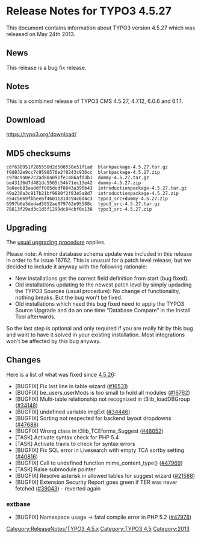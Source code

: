 Release Notes for TYPO3 4.5.27
==============================

This document contains information about TYPO3 version 4.5.27 which was
released on May 24th 2013.

News
----

This release is a bug fix release.

Notes
-----

This is a combined release of TYPO3 CMS 4.5.27, 4.7.12, 6.0.6 and 6.1.1.

Download
--------

<https://typo3.org/download/>

MD5 checksums
-------------

    c6f630951f285550d2d500558e51f1ad  blankpackage-4.5.27.tar.gz
    f0d832e9cc7c9598570e2f8243c936cc  blankpackage-4.5.27.zip
    c978c9a0e7c2ad88a091fe1486afd3b1  dummy-4.5.27.tar.gz
    be43136d7d481dc5565c54b71ec13e42  dummy-4.5.27.zip
    3a8eeb83aaddff805dedf8043a395b43  introductionpackage-4.5.27.tar.gz
    49a230a3c917b21bf9880f2f83e5a8d7  introductionpackage-4.5.27.zip
    e54c5069fbbee6f4601131dc94c6d4c3  typo3_src+dummy-4.5.27.zip
    6997b6e3dedad5852ae879762e95588c  typo3_src-4.5.27.tar.gz
    78813f29ad3c1d5f1299dc84cbf0e138  typo3_src-4.5.27.zip

Upgrading
---------

The [usual upgrading
procedure](https://docs.typo3.org/typo3cms/InstallationGuide/) applies.

Please note: A minor database schema update was included in this release
in order to fix issue <issue>16762</issue>. This is unusual for a patch
level release, but we decided to include it anyway with the following
rationale:

-   New installations get the correct field definition from start (bug
    fixed).
-   Old installations updating to the newest patch level by simply
    updading the TYPO3 Sources (usual procedure): No change of
    functionality, nothing breaks. But the bug won't be fixed.
-   Old installations which need this bug fixed need to apply the TYPO3
    Source Upgrade and do an one time “Database Compare” in the Install
    Tool afterwards.

So the last step is optional and only required if you are really hit by
this bug and want to have it solved in your existing installation. Most
integrations won't be affected by this bug anyway.

Changes
-------

Here is a list of what was fixed since
[4.5.26](TYPO3_4.5.26 "wikilink"):

-   \[BUGFIX\] Fix last line in table wizard
    ([\#16531](https://forge.typo3.org/issues/16531))
-   \[BUGFIX\] be\_users.userMods is too small to hold all modules
    ([\#16762](https://forge.typo3.org/issues/16762))
-   \[BUGFIX\] Multi-table relationship not recognized in
    t3lib\_loadDBGroup ([\#34148](https://forge.typo3.org/issues/34148))
-   \[BUGFIX\] undefined variable imgExt
    ([\#34446](https://forge.typo3.org/issues/34446))
-   \[BUGFIX\] Sorting not respected for backend layout dropdowns
    ([\#47688](https://forge.typo3.org/issues/47688))
-   \[BUGFIX\] Wrong class in t3lib\_TCEforms\_Suggest
    ([\#48052](https://forge.typo3.org/issues/48052))
-   \[TASK\] Activate syntax check for PHP 5.4
-   \[TASK\] Activate travis to check for syntax errors
-   \[BUGFIX\] Fix SQL error in Livesearch with empty TCA sortby setting
    ([\#40816](https://forge.typo3.org/issues/40816))
-   \[BUGFIX\] Call to undefined function mime\_content\_type()
    ([\#47969](https://forge.typo3.org/issues/47969))
-   \[TASK\] Raise submodule pointer
-   \[BUGFIX\] Resolve asterisk in allowed tables for suggest wizard
    ([\#21588](https://forge.typo3.org/issues/21588))
-   \[BUGFIX\] Extension Security Report goes green if TER was never
    fetched ([\#39043](https://forge.typo3.org/issues/39043)) - reverted
    again

### extbase

-   \[BUGFIX\] Namespace usage -&gt; fatal compile error in PHP 5.2
    ([\#47978](https://forge.typo3.org/issues/47978))

<Category:ReleaseNotes/TYPO3_4.5.x> [Category:TYPO3
4.5](Category:TYPO3_4.5 "wikilink") <Category:2013>

